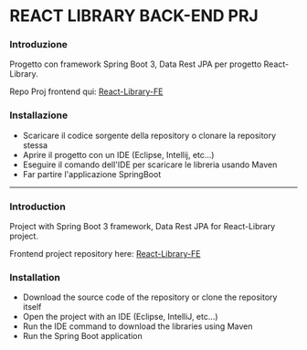 # REACT LIBRARY BACK-END PRJ

### Introduzione
Progetto con framework Spring Boot 3, Data Rest JPA per progetto React-Library.

Repo Proj frontend qui: [React-Library-FE](https://github.com/EnricoBreg/react-library-fe)  

### Installazione
- Scaricare il codice sorgente della repository o clonare la repository stessa
- Aprire il progetto con un IDE (Eclipse, Intellij, etc...)
- Eseguire il comando dell'IDE per scaricare le libreria usando Maven
- Far partire l'applicazione SpringBoot

---

### Introduction
Project with Spring Boot 3 framework, Data Rest JPA for React-Library project.

Frontend project repository here: [React-Library-FE](https://github.com/EnricoBreg/react-library-fe)

### Installation
- Download the source code of the repository or clone the repository itself
- Open the project with an IDE (Eclipse, IntelliJ, etc...)
- Run the IDE command to download the libraries using Maven
- Run the Spring Boot application
